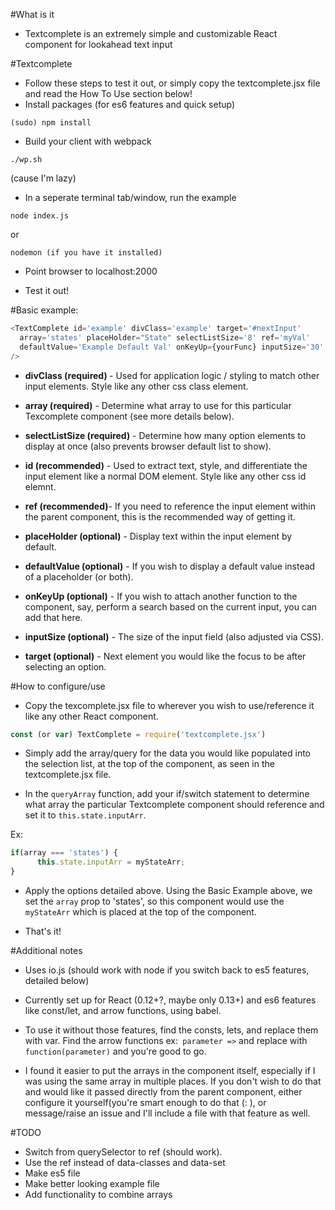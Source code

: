 #What is it

* Textcomplete is an extremely simple and customizable React component for lookahead text input

#Textcomplete

* Follow these steps to test it out, or simply copy the textcomplete.jsx file and read the How To Use section below!
* Install packages (for es6 features and quick setup)

```
(sudo) npm install
```

* Build your client with webpack

```
./wp.sh
```
(cause I'm lazy)

* In a seperate terminal tab/window, run the example

```
node index.js
```

 or

 ```
 nodemon (if you have it installed)
 ```

* Point browser to localhost:2000

* Test it out!

#Basic example:

```javascript
<TextComplete id='example' divClass='example' target='#nextInput'
  array='states' placeHolder="State" selectListSize='8' ref='myVal'
  defaultValue='Example Default Val' onKeyUp={yourFunc} inputSize='30'
/>
```
* <strong>divClass (required) </strong>- Used for application logic / styling to match other input elements. Style like any other css class element.

* <strong>array (required)</strong> - Determine what array to use for this particular Texcomplete component (see more details below).

* <strong>selectListSize (required)</strong>  - Determine how many option elements to display at once (also prevents browser default list to show).

* <strong>id (recommended)</strong> - Used to extract text, style, and differentiate the input element like a normal DOM element. Style like any other css id elemnt.

* <strong>ref (recommended)</strong>- If you need to reference the input element within the parent component, this is the recommended way of getting it.

* <strong>placeHolder (optional)</strong> - Display text within the input element by default.

* <strong>defaultValue (optional)</strong> - If you wish to display a default value instead of a placeholder (or both).

* <strong>onKeyUp (optional)</strong> - If you wish to attach another function to the component, say, perform a search based on the current input, you can add that here.

* <strong>inputSize (optional)</strong> - The size of the input field (also adjusted via CSS).

* <strong>target (optional)</strong> - Next element you would like the focus to be after selecting an option.


#How to configure/use

* Copy the texcomplete.jsx file to wherever you wish to use/reference it like any other React component.

```javascript
const (or var) TextComplete = require('textcomplete.jsx')
```

* Simply add the array/query for the data you would like populated into the selection list, at the top of the component, as seen in the textcomplete.jsx file.

* In the `queryArray` function, add your if/switch statement to determine what array the particular Textcomplete component should reference and set it to `this.state.inputArr`.

Ex:
```javascript
if(array === 'states') {
      this.state.inputArr = myStateArr;
}
```
* Apply the options detailed above. Using the Basic Example above, we set the `array` prop to 'states', so this component would use the `myStateArr` which is placed at the top of the component.

* That's it!

#Additional notes
* Uses io.js (should work with node if you switch back to es5 features, detailed below)

* Currently set up for React (0.12+?, maybe only 0.13+) and es6 features like const/let, and arrow functions, using babel.

* To use it without those features, find the consts, lets, and replace them with var. Find the arrow functions ex:` parameter =>` and replace with `function(parameter)` and you're good to go.

* I found it easier to put the arrays in the component itself, especially if I was using the same array in multiple places. If you don't wish to do that and would like it passed directly from the parent component, either configure it yourself(you're smart enough to do that (:  ), or message/raise an issue and I'll include a file with that feature as well.

#TODO
* Switch from querySelector to ref (should work).
* Use the ref instead of data-classes and data-set
* Make es5 file
* Make better looking example file
* Add functionality to combine arrays
